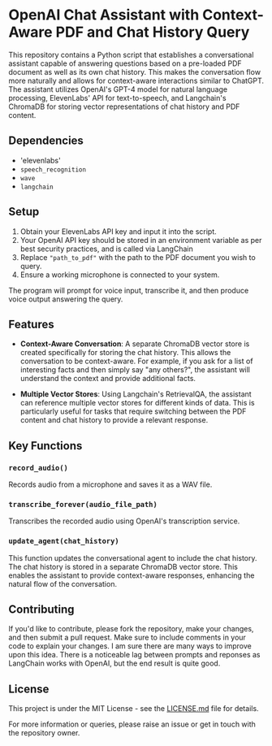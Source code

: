 # OpenAI Chat Assistant with Context-Aware PDF and Chat History Query

This repository contains a Python script that establishes a conversational assistant capable of answering questions based on a pre-loaded PDF document as well as its own chat history. This makes the conversation flow more naturally and allows for context-aware interactions similar to ChatGPT. The assistant utilizes OpenAI's GPT-4 model for natural language processing, ElevenLabs' API for text-to-speech, and Langchain's ChromaDB for storing vector representations of chat history and PDF content.

## Dependencies

- 'elevenlabs'
- `speech_recognition`
- `wave`
- `langchain`


## Setup

1. Obtain your ElevenLabs API key and input it into the script.
2. Your OpenAI API key should be stored in an environment variable as per best security practices, and is called via LangChain
3. Replace `"path_to_pdf"` with the path to the PDF document you wish to query.
4. Ensure a working microphone is connected to your system.




The program will prompt for voice input, transcribe it, and then produce voice output answering the query.

## Features

- **Context-Aware Conversation**: A separate ChromaDB vector store is created specifically for storing the chat history. This allows the conversation to be context-aware. For example, if you ask for a list of interesting facts and then simply say "any others?", the assistant will understand the context and provide additional facts.

- **Multiple Vector Stores**: Using Langchain's RetrievalQA, the assistant can reference multiple vector stores for different kinds of data. This is particularly useful for tasks that require switching between the PDF content and chat history to provide a relevant response.

## Key Functions

### `record_audio()`

Records audio from a microphone and saves it as a WAV file.

### `transcribe_forever(audio_file_path)`

Transcribes the recorded audio using OpenAI's transcription service.

### `update_agent(chat_history)`

This function updates the conversational agent to include the chat history. The chat history is stored in a separate ChromaDB vector store. This enables the assistant to provide context-aware responses, enhancing the natural flow of the conversation.

## Contributing

If you'd like to contribute, please fork the repository, make your changes, and then submit a pull request. Make sure to include comments in your code to explain your changes.  I am sure there are many ways to improve upon this idea.  There is a noticeable lag between prompts and reponses as LangChain works with OpenAI, but the end result is quite good. 

## License

This project is under the MIT License - see the [LICENSE.md](LICENSE.md) file for details.

For more information or queries, please raise an issue or get in touch with the repository owner.
